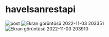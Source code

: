 # havelsanrestapi

![post](https://user-images.githubusercontent.com/77542723/199794744-7ce168bc-95d8-4064-946b-fd0f52d781e2.jpg)
![Ekran görüntüsü 2022-11-03 203351](https://user-images.githubusercontent.com/77542723/199794777-e9d2dc76-a1d5-40ac-9948-aba3377bbd6c.jpg)
![Ekran görüntüsü 2022-11-03 203910](https://user-images.githubusercontent.com/77542723/199794883-0e1ac6e7-f094-4b58-86d4-bd288fbf02cf.jpg)
